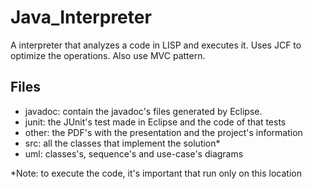 # Java_Interpreter
A interpreter that analyzes a code in LISP and executes it. Uses JCF to optimize the operations. Also use MVC pattern.
## Files
- javadoc: contain the javadoc's files generated by Eclipse.
- junit: the JUnit's test made in Eclipse and the code of that tests
- other: the PDF's with the presentation and the project's information
- src: all the classes that implement the solution*
- uml: classes's, sequence's and use-case's diagrams

*Note: to execute the code, it's important that run only on this location
